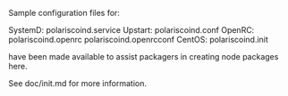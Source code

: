 Sample configuration files for:

SystemD: polariscoind.service
Upstart: polariscoind.conf
OpenRC:  polariscoind.openrc
         polariscoind.openrcconf
CentOS:  polariscoind.init

have been made available to assist packagers in creating node packages here.

See doc/init.md for more information.
